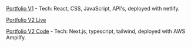 [Portfolio V1](https://suzynakayama-v1.netlify.app/) - Tech: React, CSS, JavaScript, API's, deployed with netlify.

[Portfolio V2 Live](https://www.suzynakayama.com)

[Portfolio V2 Code](https://github.com/suzynakayama/suzy-nakayama-v2) - Tech: Next.js, typescript, tailwind, deployed with AWS Amplify.
